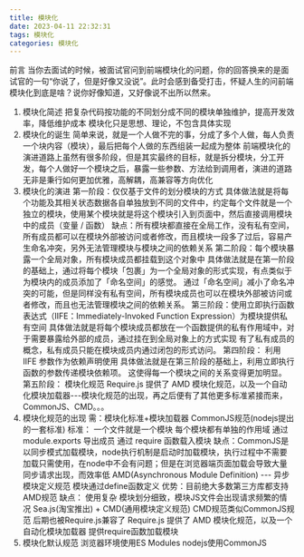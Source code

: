```yaml
---
title: 模块化
date: 2023-04-11 22:32:31
tags: 模块化
categories: 模块化
---
```

前言
当你去面试的时候，被面试官问到前端模块化的问题，你的回答换来的是面试官的一句“你说了，但是好像又没说”。此时会感到备受打击，怀疑人生的问前端模块化到底是啥？说你好像知道，又好像说不出所以然来。

1. 模块化简述
把复杂代码按功能的不同划分成不同的模块单独维护，提高开发效率，降低维护成本 模块化只是思想、理论，不包含具体实现
2. 模块化的诞生
简单来说，就是一个人做不完的事，分成了多个人做，每人负责一个块内容（模块），最后把每个人做的东西组装一起成为整体
前端模块化的演进道路上虽然有很多阶段，但是其实最终的目标，就是拆分模块，分工开发，每个人做好一个模块之后，暴露一些参数、方法给到调用者，演进的道路无非是秉行如何更加优雅，高解耦，高兼容等方向优化
3. 模块化的演进
第一阶段：仅仅基于文件的划分模块的方式
具体做法就是将每个功能及其相关状态数据各自单独放到不同的文件中，约定每个文件就是一个独立的模块，使用某个模块就是将这个模块引入到页面中，然后直接调用模块中的成员（变量 / 函数）
缺点：所有模块都直接在全局工作，没有私有空间，所有成员都可以在模块外部被访问或者修改，而且模块一段多了过后，容易产生命名冲突，另外无法管理模块与模块之间的依赖关系
第二阶段：每个模块暴露一个全局对象，所有模块成员都挂载到这个对象中
具体做法就是在第一阶段的基础上，通过将每个模块「包裹」为一个全局对象的形式实现，有点类似于为模块内的成员添加了「命名空间」的感觉。
通过「命名空间」减小了命名冲突的可能，但是同样没有私有空间，所有模块成员也可以在模块外部被访问或者修改，而且也无法管理模块之间的依赖关系。
第三阶段：使用立即执行函数表达式（IIFE：Immediately-Invoked Function Expression）为模块提供私有空间
具体做法就是将每个模块成员都放在一个函数提供的私有作用域中，对于需要暴露给外部的成员，通过挂在到全局对象上的方式实现
有了私有成员的概念，私有成员只能在模块成员内通过闭包的形式访问。
第四阶段： 利用 IIFE 参数作为依赖声明使用
具体做法就是在第三阶段的基础上，利用立即执行函数的参数传递模块依赖项。
这使得每一个模块之间的关系变得更加明显。
第五阶段： 模块化规范
Require.js 提供了 AMD 模块化规范，以及一个自动化模块加载器---模块化规范的出现，再之后便有了其他更多标准紧接而来，CommonJS、CMD。。。
4. 模块化规范的出现
需：模块化标准+模块加载器
CommonJS规范(nodejs提出的一套标准)
标准： 一个文件就是一个模块 每个模块都有单独的作用域 通过 module.exports 导出成员 通过 require 函数载入模块
缺点：CommonJS是以同步模式加载模块，node执行机制是启动时加载模块，执行过程中不需要加载只需使用，在node中不会有问题；但是在浏览器端页面加载会导致大量同步请求出现，而效率低
AMD(Asynchronous Module Definition) --- 异步模块定义规范
模块通过define函数定义
优势：目前绝大多数第三方库都支持AMD规范
缺点： 使用复杂 模块划分细致，模块JS文件会出现请求频繁的情况
Sea.js(淘宝推出) + CMD(通用模块定义规范)
CMD规范类似CommonJS规范 后期也被Require.js兼容了
Require.js
提供了 AMD 模块化规范，以及一个自动化模块加载器 提供require函数加载模块
5. 模块化默认规范
浏览器环境使用ES Modules
nodejs使用CommonJS